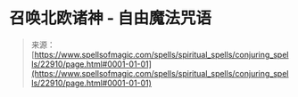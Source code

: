 <!--yml

category: 未分类

date: 2024-06-12 19:07:37

-->

# 召唤北欧诸神 - 自由魔法咒语

> 来源：[https://www.spellsofmagic.com/spells/spiritual_spells/conjuring_spells/22910/page.html#0001-01-01](https://www.spellsofmagic.com/spells/spiritual_spells/conjuring_spells/22910/page.html#0001-01-01)
